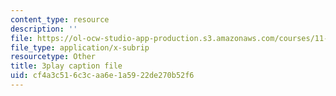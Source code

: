 ```yaml
---
content_type: resource
description: ''
file: https://ol-ocw-studio-app-production.s3.amazonaws.com/courses/11-384-malaysia-sustainable-cities-practicum-spring-2018/cf4a3c516c3caa6e1a5922de270b52f6_AuSAXLGGnXU.srt
file_type: application/x-subrip
resourcetype: Other
title: 3play caption file
uid: cf4a3c51-6c3c-aa6e-1a59-22de270b52f6
---
```

